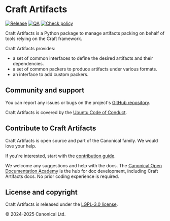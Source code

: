 # Craft Artifacts

[![Release](https://github.com/canonical/craft-artifacts/actions/workflows/release-publish.yaml/badge.svg)](https://github.com/canonical/craft-artifacts/actions/workflows/release-publish.yaml)
[![QA](https://github.com/canonical/craft-artifacts/actions/workflows/qa.yaml/badge.svg)](https://github.com/canonical/craft-artifacts/actions/workflows/qa.yaml)
[![Check policy](https://github.com/canonical/craft-artifacts/actions/workflows/policy.yaml/badge.svg)](https://github.com/canonical/craft-artifacts/actions/workflows/policy.yaml)

Craft Artifacts is a Python package to manage artifacts packing on behalf of tools
relying on the Craft framework.

Craft Artifacts provides:

- a set of common interfaces to define the desired artifacts and their dependencies.
- a set of common packers to produce artifacts under various formats.
- an interface to add custom packers.

## Community and support

You can report any issues or bugs on the project's [GitHub
repository](https://github.com/canonical/craft-artifacts/issues).

Craft Artifacts is covered by the [Ubuntu Code of
Conduct](https://ubuntu.com/community/ethos/code-of-conduct).

## Contribute to Craft Artifacts

Craft Artifacts is open source and part of the Canonical family. We would love your help.

If you're interested, start with the [contribution guide](HACKING.md).

We welcome any suggestions and help with the docs. The [Canonical Open Documentation
Academy](https://github.com/canonical/open-documentation-academy) is the hub for doc
development, including Craft Artifacts docs. No prior coding experience is required.

## License and copyright

Craft Artifacts is released under the [LGPL-3.0 license](LICENSE).

© 2024-2025 Canonical Ltd.
